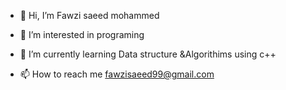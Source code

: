 - 👋 Hi, I’m Fawzi saeed mohammed 
- 👀 I’m interested in programing 
- 🌱 I’m currently learning Data structure &Algorithims using c++ 
  
- 📫 How to reach me fawzisaeed99@gmail.com   



